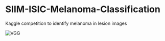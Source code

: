 # SIIM-ISIC-Melanoma-Classification
Kaggle competition to identify melanoma in lesion images

![VGG](https://it.mathworks.com/content/mathworks/it/it/discovery/convolutional-neural-network/_jcr_content/mainParsys/image_copy.adapt.full.high.jpg/1523891801700.jpg)
